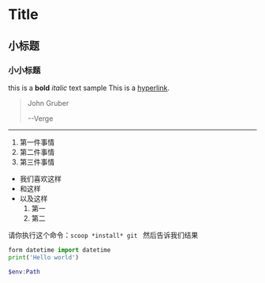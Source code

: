 # Title
##  小标题
### 小小标题
this is a **bold** *italic* text sample
This is a [hyperlink](More.md).
> John Gruber 
>
>--Verge
---
1. 第一件事情
2. 第二件事情
3. 第三件事情

* 我们喜欢这样
* 和这样
* 以及这样
    1. 第一
    2. 第二

请你执行这个命令：`scoop *install* git ` 然后告诉我们结果

```python
form datetime import datetime
print('Hello world')
```
```powershell
$env:Path

```
<img src=""/>